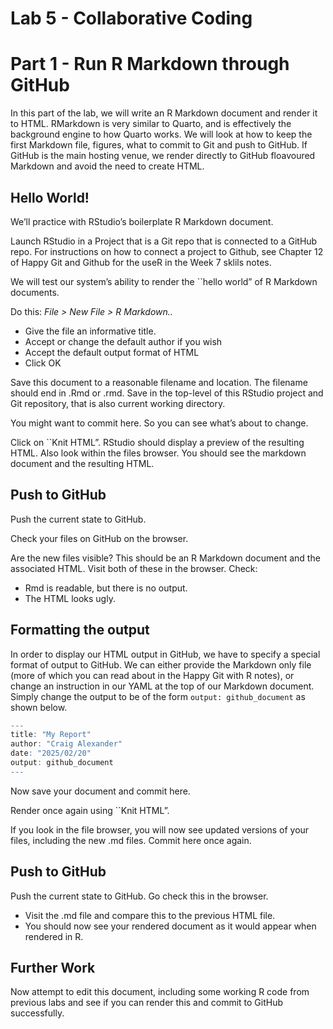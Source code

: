 Lab 5 - Collaborative Coding
================

# Part 1 - Run R Markdown through GitHub

In this part of the lab, we will write an R Markdown document and render
it to HTML. RMarkdown is very similar to Quarto, and is effectively the background engine to how Quarto works.  We will look at how to keep the first Markdown file,
figures, what to commit to Git and push to GitHub. If GitHub is the main
hosting venue, we render directly to GitHub floavoured Markdown and
avoid the need to create HTML.

## Hello World!

We’ll practice with RStudio’s boilerplate R Markdown document.

Launch RStudio in a Project that is a Git repo that is connected to a
GitHub repo. For instructions on how to connect a project to Github, see Chapter 12 of Happy Git and Github for the useR in the Week 7 sklils notes. 

We will test our system’s ability to render the \`\`hello world” of R
Markdown documents.

Do this: *File \> New File \> R Markdown..*

- Give the file an informative title.
- Accept or change the default author if you wish
- Accept the default output format of HTML
- Click OK

Save this document to a reasonable filename and location. The filename
should end in .Rmd or .rmd. Save in the top-level of this RStudio
project and Git repository, that is also current working directory.

You might want to commit here. So you can see what’s about to change.

Click on \`\`Knit HTML”. RStudio should display a preview of the
resulting HTML. Also look within the files browser. You should see the
markdown document and the resulting HTML.

## Push to GitHub

Push the current state to GitHub.

Check your files on GitHub on the browser.

Are the new files visible? This should be an R Markdown document and the
associated HTML. Visit both of these in the browser. Check:

- Rmd is readable, but there is no output.
- The HTML looks ugly.

## Formatting the output

In order to display our HTML output in GitHub, we have to specify a
special format of output to GitHub. We can either provide the Markdown
only file (more of which you can read about in the Happy Git with R
notes), or change an instruction in our YAML at the top of our Markdown
document. Simply change the output to be of the form
`output: github_document` as shown below.

``` r
---
title: "My Report"
author: "Craig Alexander"
date: "2025/02/20"
output: github_document 
---
```

Now save your document and commit here.

Render once again using \`\`Knit HTML”.

If you look in the file browser, you will now see updated versions of
your files, including the new .md files. Commit here once again.

## Push to GitHub

Push the current state to GitHub. Go check this in the browser.

- Visit the .md file and compare this to the previous HTML file.
- You should now see your rendered document as it would appear when
  rendered in R.

## Further Work

Now attempt to edit this document, including some working R code from
previous labs and see if you can render this and commit to GitHub
successfully.
